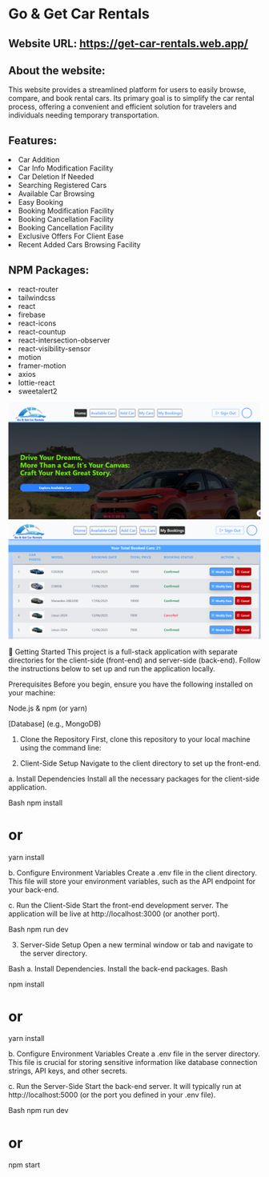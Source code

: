 # Go & Get Car Rentals

## Website URL: https://get-car-rentals.web.app/ 

## About the website:
This website provides a streamlined platform for users to easily browse, compare, and book rental cars. Its primary goal is to simplify the car rental process, offering a convenient and efficient solution for travelers and individuals needing temporary transportation.

## Features:
<li>Car Addition</li>
<li>Car Info Modification Facility</li>
<li>Car Deletion If Needed</li>
<li>Searching Registered Cars</li>
<li>Available Car Browsing</li>
<li>Easy Booking</li>
<li>Booking Modification Facility</li>
<li>Booking Cancellation Facility</li>
<li>Booking Cancellation Facility</li>
<li>Exclusive Offers For Client Ease</li>
<li>Recent Added Cars Browsing Facility</li>

## NPM Packages:
<li>react-router</li>
<li>tailwindcss</li>
<li>react</li>
<li>firebase</li>
<li>react-icons</li>
<li>react-countup</li>
<li>react-intersection-observer</li>
<li>react-visibility-sensor</li>
<li>motion</li>
<li>framer-motion</li>
<li>axios</li>
<li>lottie-react</li>
<li>sweetalert2</li>

![image alt](https://github.com/Subroto89/car-rentals/blob/004e66fb7eb208fbab6e927eea447c2200e2c1ec/carRental-Home.png)
![image alt](https://github.com/Subroto89/car-rentals/blob/de10acc8c0148b8579dbe7acbe13fea6bf123aff/myBookings.png)

🚀 Getting Started
This project is a full-stack application with separate directories for the client-side (front-end) and server-side (back-end). Follow the instructions below to set up and run the application locally.

Prerequisites
Before you begin, ensure you have the following installed on your machine:

Node.js & npm (or yarn)

[Database] (e.g., MongoDB)

1. Clone the Repository
First, clone this repository to your local machine using the command line:

2. Client-Side Setup
Navigate to the client directory to set up the front-end.

a. Install Dependencies
Install all the necessary packages for the client-side application.

Bash
npm install
# or
yarn install

b. Configure Environment Variables
Create a .env file in the client directory. This file will store your environment variables, such as the API endpoint for your back-end.

c. Run the Client-Side
Start the front-end development server. The application will be live at http://localhost:3000 (or another port).

Bash
npm run dev

3. Server-Side Setup
Open a new terminal window or tab and navigate to the server directory.

Bash
a. Install Dependencies. Install the back-end packages.
Bash

npm install
# or
yarn install

b. Configure Environment Variables
Create a .env file in the server directory. This file is crucial for storing sensitive information like database connection strings, API keys, and other secrets.

c. Run the Server-Side
Start the back-end server. It will typically run at http://localhost:5000 (or the port you defined in your .env file).

Bash
npm run dev
# or
npm start

